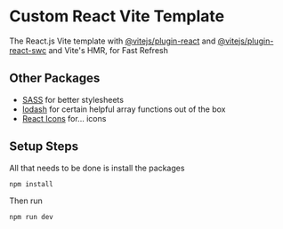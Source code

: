 # Custom React Vite Template

The React.js Vite template with [@vitejs/plugin-react](https://github.com/vitejs/vite-plugin-react/blob/main/packages/plugin-react/README.md) and [@vitejs/plugin-react-swc](https://github.com/vitejs/vite-plugin-react-swc) and Vite's HMR, for Fast Refresh

## Other Packages

- [SASS](https://www.npmjs.com/package/sass) for better stylesheets
- [lodash](https://www.npmjs.com/package/lodash) for certain helpful array functions out of the box
- [React Icons](https://www.npmjs.com/package/react-icons) for... icons

## Setup Steps

All that needs to be done is install the packages

`npm install`

Then run

`npm run dev`
